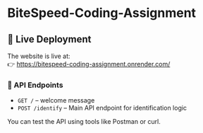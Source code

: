 # BiteSpeed-Coding-Assignment
## 🚀 Live Deployment

The website is live at:  
👉 [https://bitespeed-coding-assignment.onrender.com/
](https://bitespeed-coding-assignment.onrender.com/
)

### 🔧 API Endpoints

- `GET /` – welcome message  
- `POST /identify` – Main API endpoint for identification logic

You can test the API using tools like Postman or curl.
